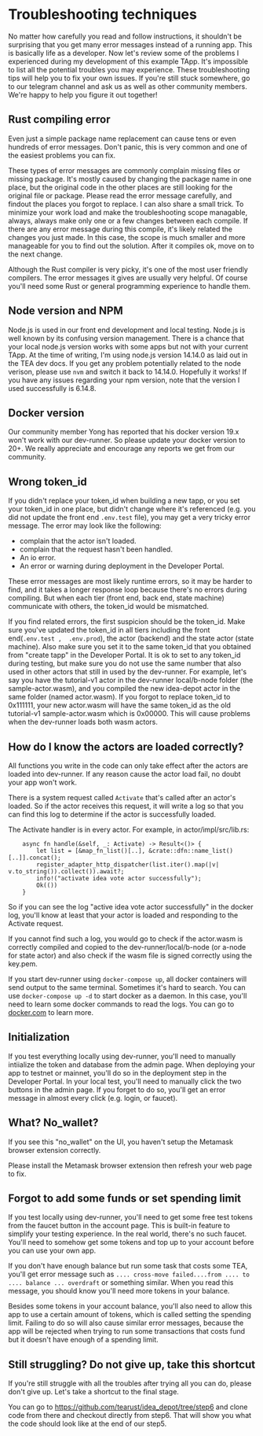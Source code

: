 # Troubleshooting techniques

No matter how carefully you read and follow instructions, it shouldn't be surprising that you get many error messages instead of a running app. This is basically life as a developer. Now let's review some of the problems I experienced during my development of this example TApp. It's impossible to list all the potential troubles you may experience. These troubleshooting tips will help you to fix your own issues. If you're still stuck somewhere, go to our telegram channel and ask us as well as other community members. We're happy to help you figure it out together!

## Rust compiling error

Even just a simple package name replacement can cause tens or even hundreds of error messages. Don't panic, this is very common and one of the easiest problems you can fix.

These types of error messages are commonly complain missing files or missing package. It's mostly caused by changing the package name in one place, but the original code in the other places are still looking for the original file or package. Please read the error message carefully, and findout the places you forgot to replace. I can also share a small trick. To minimize your work load and make the troubleshooting scope managable, always, always make only one or a few changes between each compile. If there are any error message during this compile, it's likely related the changes you just made. In this case, the scope is much smaller and more manageable for you to find out the solution. After it compiles ok, move on to the next change.

Although the Rust compiler is very picky, it's one of the most user friendly compilers. The error messages it gives are usually very helpful. Of course you'll need some Rust or general programming experience to handle them.

## Node version and NPM

Node.js is used in our front end development and local testing. Node.js is well known by its confusing version management. There is a chance that your local node.js version works with some apps but not with your current TApp. At the time of writing, I'm using node.js version 14.14.0 as laid out in the TEA dev docs. If you get any problem potentially related to the node verison, please use `nvm` and switch it back to 14.14.0. Hopefully it works! If you have any issues regarding your npm version, note that the version I used successfully is 6.14.8.

## Docker version 

Our community member Yong has reported that his docker version 19.x won't work with our dev-runner. So please update your docker version to 20+. We really appreciate and encourage any reports we get from our community.

## Wrong token_id

If you didn't replace your token_id when building a new tapp, or you set your token_id in one place, but didn't change where it's referenced (e.g. you did not update the front end `.env.test` file), you may get a very tricky error message. The error may look like the following:

- complain that the actor isn't loaded.
- complain that the request hasn't been handled.
- An io error.
- An error or warning during deployment in the Developer Portal.

These error messages are most likely runtime errors, so it may be harder to find, and it takes a longer response loop because there's no errors during compiling. But when each tier (front end, back end, state machine) communicate with others, the token_id would be mismatched. 

If you find related errors, the first suspicion should be the token_id. Make sure you've updated the token_id in all tiers including the front end(`.env.test ,  .env.prod`), the actor (backend) and the state actor (state machine). Also make sure you set it to the same token_id that you obtained from "create tapp" in the Developer Portal. It is ok to set to any token_id during testing, but make sure you do not use the same number that also used in other actors that still in used by the dev-runner. For example, let's say you have the tutorial-v1 actor in the dev-runner local/b-node folder (the sample-actor.wasm), and you compiled the new idea-depot actor in the same folder (named actor.wasm). If you forgot to replace token_id to 0x111111, your new actor.wasm will have the same token_id as the old tutorial-v1 sample-actor.wasm which is 0x00000. This will cause problems when the dev-runner loads both wasm actors. 

## How do I know the actors are loaded correctly?

All functions you write in the code can only take effect after the actors are loaded into dev-runner. If any reason cause the actor load fail, no doubt your app won't work. 

There is a system request called `Activate` that's called after an actor's loaded. So if the actor receives this request, it will write a log so that you can find this log to determine if the actor is successfully loaded.

The Activate handler is in every actor. For example, in actor/impl/src/lib.rs:

```
    async fn handle(&self, _: Activate) -> Result<()> {
        let list = [&map_fn_list()[..], &crate::dfn::name_list()[..]].concat();
        register_adapter_http_dispatcher(list.iter().map(|v| v.to_string()).collect()).await?;
        info!("activate idea vote actor successfully");
        Ok(())
    }
```

So if you can see the log "active idea vote actor successfully" in the docker log, you'll know at least that your actor is loaded and responding to the Activate request.

If you cannot find such a log, you would go to check if the actor.wasm is correctly compiled and copied to the dev-runner/local/b-node (or a-node for state actor) and also check if the wasm file is signed correctly using the key.pem. 

If you start dev-runner using  `docker-compose up`, all docker containers will send output to the same terminal. Sometimes it's hard to search. You can use `docker-compose up -d` to start docker as a daemon. In this case, you'll need to learn some docker commands to read the logs. You can go to [docker.com](https://docker.com) to learn more. 

## Initialization

If you test everything locally using dev-runner, you'll need to manually intiialize the token and database from the admin page. When deploying your app to testnet or mainnet, you'll do so in the deployment step in the Developer Portal. In your local test, you'll need to manually click the two buttons in the admin page. If you forget to do so, you'll get an error message in almost every click (e.g. login, or faucet).

## What? No_wallet?

If you see this "no_wallet" on the UI, you haven't setup the Metamask browser extension correctly. 

Please install the Metamask browser extension then refresh your web page to fix.

## Forgot to add some funds or set spending limit

If you test locally using dev-runner, you'll need to get some free test tokens from the faucet button in the account page. This is built-in feature to simplify your testing experience. In the real world, there's no such faucet. You'll need to somehow get some tokens and top up to your account before you can use your own app. 

If you don't have enough balance but run some task that costs some TEA, you'll get error message such as `.... cross-move failed....from .... to .... balance ... overdraft` or something similar. When you read this message, you should know you'll need more tokens in your balance.

Besides some tokens in your account balance, you'll also need to allow this app to use a certain amount of tokens, which is called setting the spending limit. Failing to do so will also cause similar error messages, because the app will be rejected when trying to run some transactions that costs fund but it doesn't have enough of a spending limit.

## Still struggling? Do not give up, take this shortcut

If you're still struggle with all the troubles after trying all you can do, please don't give up. Let's take a shortcut to the final stage. 

You can go to https://github.com/tearust/idea_depot/tree/step6 and clone code from there and checkout directly from step6. That will show you what the code should look like at the end of our step5. 



